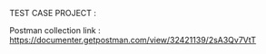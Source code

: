 TEST CASE PROJECT : 


Postman collection link : https://documenter.getpostman.com/view/32421139/2sA3Qv7VtT
